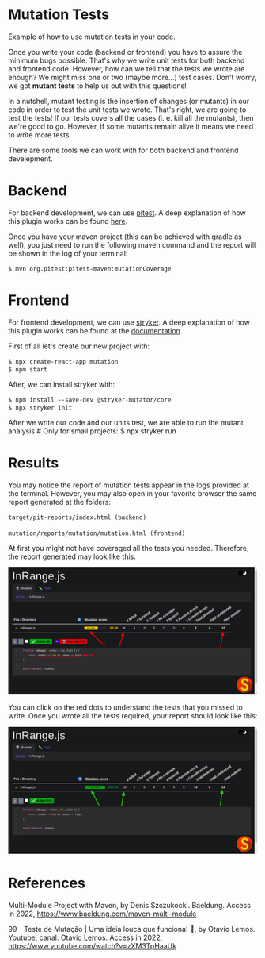 # Mutation Tests
Example of how to use mutation tests in your code. 

Once you write your code (backend or frontend) you have to assure the minimum bugs possible. That's why we write unit tests for both backend and frontend code. However, how can we tell that the tests we wrote are enough? We might miss one or two (maybe more...) test cases. Don't worry, we got **mutant tests** to help us out with this questions!

In a nutshell, mutant testing is the insertion of changes (or mutants) in our code in order to test the unit tests we wrote. That's right, we are going to test the tests! If our tests covers all the cases (i. e. kill all the mutants), then we're good to go. However, if some mutants remain alive it means we need to write more tests. 

There are some tools we can work with for both backend and frontend develepment.

# Backend 
For backend development, we can use [pitest](https://pitest.org/). A deep explanation of how this plugin works can be found [here](https://dev.to/gabrielaugusto1996/testes-de-mutacao-garanta-ja-a-qualidade-do-seu-codigo-16gn).

Once you have your maven project (this can be achieved with gradle as well), you just need to run the following maven command and the report will be shown in the log of your terminal:

    $ mvn org.pitest:pitest-maven:mutationCoverage

# Frontend
For frontend development, we can use [stryker](https://stryker-mutator.io/). A deep explanation of how this plugin works can be found at the [documentation](https://stryker-mutator.io/docs/stryker-js/introduction/).

First of all let's create our new project with:

    $ npx create-react-app mutation
    $ npm start

After, we can install stryker with:

    $ npm install --save-dev @stryker-mutator/core
    $ npx stryker init
    
After we write our code and our units test, we are able to run the mutant analysis
    # Only for small projects:
    $ npx stryker run

# Results

You may notice the report of mutation tests appear in the logs provided at the terminal. However, you may also open in your favorite browser the same report generated at the folders: 

    target/pit-reports/index.html (backend)
    
    mutation/reports/mutation/mutation.html (frontend)

At first you might not have coveraged all the tests you needed. Therefore, the report generated may look like this:

![](./imgs/mutants_60.png)

You can click on the red dots to understand the tests that you missed to write. Once you wrote all the tests required, your report should look like this:

![](./imgs/mutants_100.png)

# References
Multi-Module Project with Maven, by Denis Szczukocki. Baeldung. Access in 2022, https://www.baeldung.com/maven-multi-module

99 - Teste de Mutação | Uma ideia louca que funciona! 🤪, by Otavio Lemos. Youtube, canal: [Otavio Lemos](https://www.youtube.com/@otaviolemos). Access in 2022, https://www.youtube.com/watch?v=zXM3TpHaaUk
